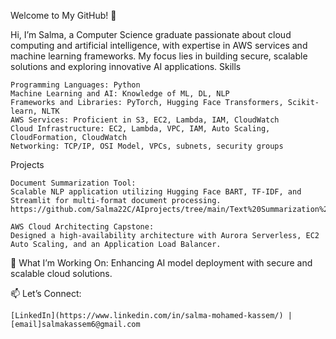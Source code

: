 Welcome to My GitHub! 👋

Hi, I’m Salma, a Computer Science graduate passionate about cloud computing and artificial intelligence, with expertise in AWS services and machine learning frameworks. My focus lies in building secure, scalable solutions and exploring innovative AI applications.
Skills

    Programming Languages: Python
    Machine Learning and AI: Knowledge of ML, DL, NLP
    Frameworks and Libraries: PyTorch, Hugging Face Transformers, Scikit-learn, NLTK
    AWS Services: Proficient in S3, EC2, Lambda, IAM, CloudWatch
    Cloud Infrastructure: EC2, Lambda, VPC, IAM, Auto Scaling, CloudFormation, CloudWatch
    Networking: TCP/IP, OSI Model, VPCs, subnets, security groups
    

Projects

    Document Summarization Tool:
    Scalable NLP application utilizing Hugging Face BART, TF-IDF, and Streamlit for multi-format document processing.
    https://github.com/Salma22C/AIprojects/tree/main/Text%20Summarization%20Tool

    AWS Cloud Architecting Capstone:
    Designed a high-availability architecture with Aurora Serverless, EC2 Auto Scaling, and an Application Load Balancer.

🌟 What I’m Working On:
    Enhancing AI model deployment with secure and scalable cloud solutions.

📫 Let’s Connect:

    [LinkedIn](https://www.linkedin.com/in/salma-mohamed-kassem/) | [email]salmakassem6@gmail.com
